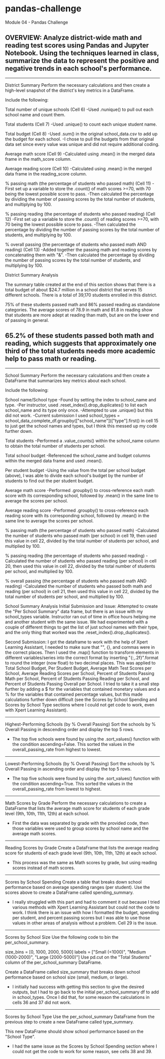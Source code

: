 # pandas-challenge
Module 04 - Pandas Challenge

OVERVIEW: Analyze district-wide math and reading test scores using Pandas and Jupyter Notebook. Using the techniques learned in class, summarize the data to represent the positive and negative trends in each school's performance.
-
------------------------------------------------------------------------
District Summary
Perform the necessary calculations and then create a high-level snapshot of the district's key metrics in a DataFrame.

Include the following:

Total number of unique schools (Cell 6)
    -Used .nunique() to pull out each school name and count them.

Total students (Cell 7)
    -Used .unique() to count each unique student name.

Total budget (Cell 8)
    -Used .sum() in the original school_data.csv to add up the budget for each school.
    -I chose to pull the budgets from that original data set since every value was unique and did not require additional coding.

Average math score (Cell 9)
    -Calculated using .mean() in the merged data frame in the math_score column.

Average reading score (Cell 10)
    -Calculated using .mean() in the merged data frame in the reading_score column.

% passing math (the percentage of students who passed math) (Cell 11)
    -First set up a variable to store the .count() of math scores >=70, with 70 being the lowest possible score to pass.
    -Then calculated the percentage by dividing the number of passing scores by the total number of students, and multiplying by 100.

% passing reading (the percentage of students who passed reading) (Cell 12)
    -First set up a variable to store the .count() of reading scores >=70, with 70 being the lowest possible score to pass.
    -Then calculated the percentage by dividing the number of passing scores by the total number of students, and multiplying by 100.

% overall passing (the percentage of students who passed math AND reading) (Cell 13)
    -Added together the passing math and reading scores by concatenating them with "&".
    -Then calculated the percentage by dividing the number of passing scores by the total number of students, and multiplying by 100.
    

District Summary Analysis

The summary table created at the end of this section shows that there is a total budget of about $24.7 million in a school district that serves 15 different schools. There is a total of 39,170 students enrolled in this district. 

75% of these students passed math and 86% passed reading as standalone categories. The average scores of 78.9 in math and 81.8 in reading show that students are more adept at reading than math, but are on the lower end of passing in general.

65.2% of these students passed both math and reading, which suggests that approximately one third of the total students needs more academic help to pass math or reading.
-
------------------------------------------------------------------------
School Summary
Perform the necessary calculations and then create a DataFrame that summarizes key metrics about each school.

Include the following:

School name/School type
    -Found by setting the index to school_name and type.
        -Per instructor, used .reset_index().drop_duplicates() to list each school_name and its type only once.
    -Attempted to use .unique() but this did not work.
    -Current submission I used school_types = school_data_complete_df.groupby(["school_name"])["type"].first() in cell 15 to just get the school names and types, but I think this messed up my code further down.

Total students
    -Performed a .value_counts() within the school_name column to obtain the total number of students per school.

Total school budget
    -Referenced the school_name and budget columns within the merged data frame and used .mean().

Per student budget
    -Using the value from the total per school budget (above), I was able to divide each school's budget by the number of students to find
        out the per student budget.

Average math score
    -Performed .groupby() to cross-reference each math score with its corresponding school, followed by .mean() in the same line to 
        average the scores per school.

Average reading score
    -Performed .groupby() to cross-reference each reading score with its corresponding school, followed by .mean() in the same line to 
        average the scores per school.

% passing math (the percentage of students who passed math)
    -Calculated the number of students who passed math (per school) in cell 19, then used this value in cell 22, divided by the total number 
        of students per school, and multiplied by 100.

% passing reading (the percentage of students who passed reading)
    -Calculated the number of students who passed reading (per school) in cell 20, then used this value in cell 22, divided by the total
            number of students per school, and multiplied by 100.
        
% overall passing (the percentage of students who passed math AND reading)
    -Calculated the number of students who passed both math and reading (per school) in cell 21, then used this value in cell 22, divided by
        the total number of students per school, and multiplied by 100.
        

School Summary Analysis
Initial Submission and Issue: Attempted to create the "Per School Summary" data frame, but there is an issue with my school_types variable. Instructor ran out of time in 
    office hours helping me and another student with the same issue. We had experimented with a couple of different things to get the list
    of just school names with their type, and the only thing that worked was the .reset_index().drop_duplicates().
        
Second Submission: I got the dataframe to work with the help of Xpert Learning Assistant, I needed to make sure that "", {}, and commas were in the correct places. Then I used the .map() function to transform elements in different variables/series into the correct format by inserting "{:,.2f}".format to round the integer (now float) to two decimal places. This was applied to Total School Budget, Per Student Budget, Average Math Test Scores per School, Average Reading Scores per School, Percent of Students Passing Math per School, Percent of Students Passing Reading per School, and Percent of Students Passing Overall per School. I tried to take it a small step further by adding a $ for the variables that contained monetary values and a % for the variables that contained percentage values, but this made calculations further down difficult (see the Scores by School Spending and Scores by School Type sections where I could not get code to work, even with Xpert Learning Assistant).

------------------------------------------------------------------------

Highest-Performing Schools (by % Overall Passing)
Sort the schools by % Overall Passing in descending order and display the top 5 rows.
- The top five schools were found by using the .sort_values() function with the condition ascending=False. This sorted the values in the overall_passing_rate from highest to lowest.
------------------------------------------------------------------------

Lowest-Performing Schools (by % Overall Passing)
Sort the schools by % Overall Passing in ascending order and display the top 5 rows.
- The top five schools were found by using the .sort_values() function with the condition ascending=True. This sorted the values in the overall_passing_rate from lowest to highest.
------------------------------------------------------------------------

Math Scores by Grade
Perform the necessary calculations to create a DataFrame that lists the average math score for students of each grade level (9th, 10th, 11th, 12th) at each school.
- First the data was separated by grade with the provided code, then those variables were used to group scores by school name and the average math scores.
------------------------------------------------------------------------

Reading Scores by Grade
Create a DataFrame that lists the average reading score for students of each grade level (9th, 10th, 11th, 12th) at each school.
- This process was the same as Math scores by grade, but using reading scores instead of math scores.
------------------------------------------------------------------------

Scores by School Spending
Create a table that breaks down school performance based on average spending ranges (per student).
Use the scores above to create a DataFrame called spending_summary.
- I really struggled with this part and had to comment it out because I tried various methods with Xpert Learning Assistant but could not the code to work. I think there is an issue with how I formatted the budget, spending per student, and percent passing scores but I was able to use those values in other areas of analysis without a problem. Cell 29 is the issue.
------------------------------------------------------------------------
Scores by School Size
Use the following code to bin the per_school_summary.

size_bins = [0, 1000, 2000, 5000]
labels = ["Small (<1000)", "Medium (1000-2000)", "Large (2000-5000)"]
Use pd.cut on the "Total Students" column of the per_school_summary DataFrame.

Create a DataFrame called size_summary that breaks down school performance based on school size (small, medium, or large).
- I initially had success with getting this section to give the desired outputs, but I had to go back to the initial per_school_summary df to add in school_types. Once I did that, for some reason the calculations in cells 36 and 37 did not work.
------------------------------------------------------------------------
Scores by School Type
Use the per_school_summary DataFrame from the previous step to create a new DataFrame called type_summary.

This new DataFrame should show school performance based on the "School Type".
- I had the same issue as the Scores by School Spending section where I could not get the code to work for some reason, see cells 38 and 39.
